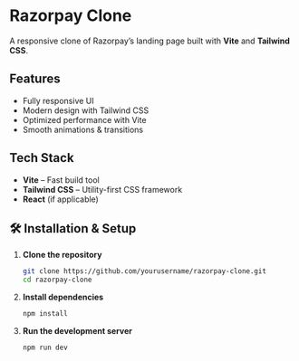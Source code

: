 #  Razorpay Clone

A responsive clone of Razorpay’s landing page built with **Vite** and **Tailwind CSS**.

##  Features
- Fully responsive UI  
- Modern design with Tailwind CSS  
- Optimized performance with Vite  
- Smooth animations & transitions  

##  Tech Stack
- **Vite** – Fast build tool  
- **Tailwind CSS** – Utility-first CSS framework  
- **React** (if applicable)  

## 🛠️ Installation & Setup

1. **Clone the repository**
   ```sh
   git clone https://github.com/yourusername/razorpay-clone.git
   cd razorpay-clone
   ```
2. **Install dependencies**
   ```sh
   npm install
   ```
3. **Run the development server**
   ```sh
   npm run dev
   ```

